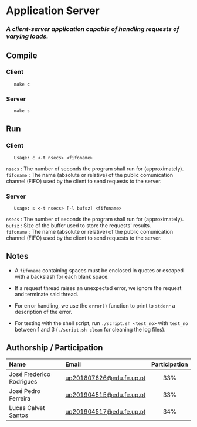 # Application Server
### _A client-server application capable of handling requests of varying loads._

## Compile
### Client

       make c

### Server

       make s  

## Run
### Client

       Usage: c <-t nsecs> <fifoname>

`nsecs` : The number of seconds the program shall run for (approximately).  
`fifoname` : The name (absolute or relative) of the public comunication channel (FIFO) used by the client to send requests to the server.

### Server

       Usage: s <-t nsecs> [-l bufsz] <fifoname>

`nsecs` : The number of seconds the program shall run for (approximately).  
`bufsz` : Size of the buffer used to store the requests' results.  
`fifoname` : The name (absolute or relative) of the public comunication channel (FIFO) used by the client to send requests to the server.

## Notes

- A `fifoname` containing spaces must be enclosed in quotes or escaped with a backslash for each blank space.

- If a request thread raises an unexpected error, we ignore the request and terminate said thread.

- For error handling, we use the `error()` function to print to `stderr` a description of the error.

- For testing with the shell script, run `./script.sh <test_no>` with `test_no` between 1 and 3 (`./script.sh clean` for cleaning the log files).


## Authorship / Participation

| Name                     | Email                          | Participation  |
|:-------------------------|:-------------------------------|:--------------:|
| José Frederico Rodrigues | <up201807626@edu.fe.up.pt>     | 33%            |
| José Pedro Ferreira      | <up201904515@edu.fe.up.pt>     | 33%            |
| Lucas Calvet Santos      | <up201904517@edu.fe.up.pt>     | 34%            |
